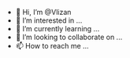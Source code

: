 - 👋 Hi, I’m @Vlizan
- 👀 I’m interested in ...
- 🌱 I’m currently learning ...
- 💞️ I’m looking to collaborate on ...
- 📫 How to reach me ...

<!---
Vlizan/Vlizan is a ✨ special ✨ repository because its `README.md` (this file) appears on your GitHub profile.
You can click the Preview link to take a look at your changes.
--->
